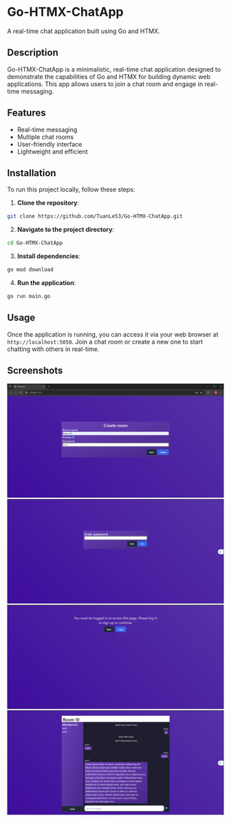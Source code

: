 # Go-HTMX-ChatApp

A real-time chat application built using Go and HTMX.

## Description

Go-HTMX-ChatApp is a minimalistic, real-time chat application designed to demonstrate the capabilities of Go and HTMX for building dynamic web applications. This app allows users to join a chat room and engage in real-time messaging.

## Features

- Real-time messaging
- Multiple chat rooms
- User-friendly interface
- Lightweight and efficient

## Installation

To run this project locally, follow these steps:

1. **Clone the repository**:
```sh
git clone https://github.com/TuanLe53/Go-HTMX-ChatApp.git
```

2. **Navigate to the project directory**:
```sh
cd Go-HTMX-ChatApp
```

3. **Install dependencies**:
```sh
go mod download
```

4. **Run the application**:
```sh
go run main.go
```


## Usage

Once the application is running, you can access it via your web browser at `http://localhost:5050`. Join a chat room or create a new one to start chatting with others in real-time.

## Screenshots

![CreateRoom](./screenshots/CreateRoom.png)
![PasswordVerify](./screenshots/PasswordVerify.png)
![AccessDenied](./screenshots/AccessDenied.png)
![Chat](./screenshots/Chat.png)
